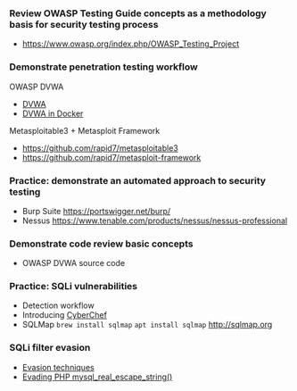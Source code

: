 ### Review OWASP Testing Guide concepts as a methodology basis for security testing process
- https://www.owasp.org/index.php/OWASP_Testing_Project 

### Demonstrate penetration testing workflow
OWASP DVWA
- [DVWA](http://www.dvwa.co.uk)
- [DVWA in Docker](https://hub.docker.com/r/infoslack/dvwa/)

Metasploitable3 + Metasploit Framework
- https://github.com/rapid7/metasploitable3
- https://github.com/rapid7/metasploit-framework

### Practice: demonstrate an automated approach to security testing
- Burp Suite https://portswigger.net/burp/
- Nessus https://www.tenable.com/products/nessus/nessus-professional

### Demonstrate code review basic concepts
- OWASP DVWA source code

### Practice: SQLi vulnerabilities
- Detection workflow
- Introducing [CyberChef](https://gchq.github.io/CyberChef/)
- SQLMap 
  ``brew install sqlmap``
  ``apt install sqlmap``
  http://sqlmap.org

### SQLi filter evasion
- [Evasion techniques](https://websec.wordpress.com/2010/12/04/sqli-filter-evasion-cheat-sheet-mysql/)
- [Evading PHP mysql_real_escape_string()](https://stackoverflow.com/questions/5741187/sql-injection-that-gets-around-mysql-real-escape-string#12118602)
